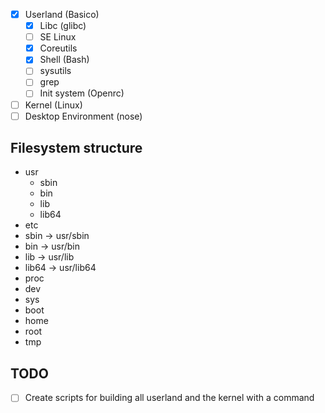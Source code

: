 - [x] Userland (Basico)
	- [x] Libc (glibc)
	- [ ] SE Linux
	- [x] Coreutils
	- [x] Shell (Bash)
	- [ ] sysutils
	- [ ] grep
	- [ ] Init system (Openrc)
- [ ] Kernel (Linux)
- [ ] Desktop Environment (nose)

## Filesystem structure

- usr
	- sbin
	- bin
	- lib
	- lib64
- etc
- sbin -> usr/sbin
- bin -> usr/bin
- lib -> usr/lib
- lib64 -> usr/lib64
- proc
- dev
- sys
- boot
- home
- root
- tmp


## TODO
- [ ] Create scripts for building all userland and the kernel with a command
